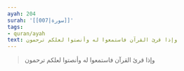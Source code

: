 ```yaml
---
ayah: 204
surah: '[[007|سورة]]'
tags:
- quran/ayah
text: وإذا قرئ القرآن فاستمعوا له وأنصتوا لعلكم ترحمون
---
```

> وإذا قرئ القرآن فاستمعوا له وأنصتوا لعلكم ترحمون
